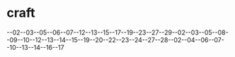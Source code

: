 # craft
--02--03--05--06--07--12--13--15--17--19--23--27--29--02--03--05--08--09--10--12--13--14--15--19--20--22--23--24--27--28--02--04--06--07--10--13--14--16--17
